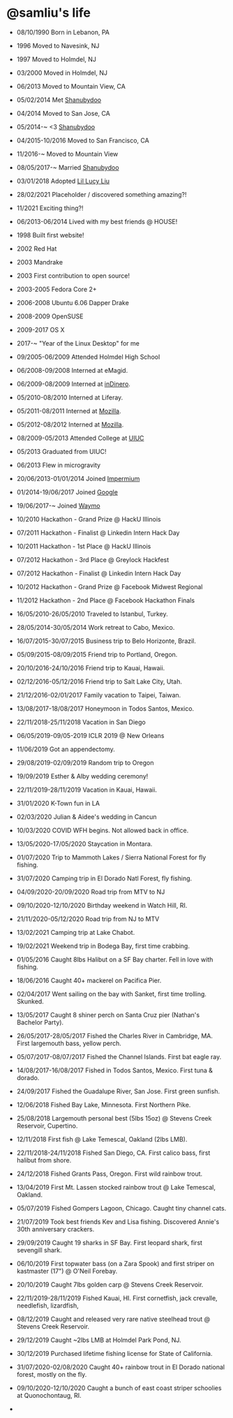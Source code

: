 @samliu's life
===============

- 08/10/1990 Born in Lebanon, PA
- 1996 Moved to Navesink, NJ
- 1997 Moved to Holmdel, NJ
- 03/2000 Moved in Holmdel, NJ
- 06/2013 Moved to Mountain View, CA
- 05/02/2014 Met [Shanubydoo](https://www.instagram.com/shanubydoo)
- 04/2014 Moved to San Jose, CA
- 05/2014-~ <3 [Shanubydoo](https://www.instagram.com/shanubydoo)
- 04/2015-10/2016 Moved to San Francisco, CA
- 11/2016-~ Moved to Mountain View
- 08/05/2017-~ Married [Shanubydoo](https://www.instagram.com/shanubydoo)
- 03/01/2018 Adopted [Lil Lucy Liu](https://www.instagram.com/lillucyliu)
- 28/02/2021 Placeholder / discovered something amazing?!
- 11/2021 Exciting thing?!

- 06/2013-06/2014 Lived with my best friends @ HOUSE!

- 1998 Built first website!
- 2002 Red Hat
- 2003 Mandrake
- 2003 First contribution to open source!
- 2003-2005 Fedora Core 2+
- 2006-2008 Ubuntu 6.06 Dapper Drake
- 2008-2009 OpenSUSE
- 2009-2017 OS X
- 2017-~ "Year of the Linux Desktop" for me

- 09/2005-06/2009 Attended Holmdel High School
- 06/2008-09/2008 Interned at eMagid.
- 06/2009-08/2009 Interned at [inDinero](http://www.indinero.com).
- 05/2010-08/2010 Interned at Liferay.
- 05/2011-08/2011 Interned at [Mozilla](http://www.mozilla.org).
- 05/2012-08/2012 Interned at [Mozilla](http://www.mozilla.org).
- 08/2009-05/2013 Attended College at [UIUC](http://www.illinois.edu)
- 05/2013 Graduated from UIUC!
- 06/2013 Flew in microgravity
- 20/06/2013-01/01/2014 Joined [Impermium](http://www.impermium.com)
- 01/2014-19/06/2017 Joined [Google](http://www.google.com)
- 19/06/2017-~ Joined [Waymo](https://www.waymo.com)

- 10/2010 Hackathon - Grand Prize @ HackU Illinois
- 07/2011 Hackathon - Finalist @ Linkedin Intern Hack Day
- 10/2011 Hackathon - 1st Place @ HackU Illinois
- 07/2012 Hackathon - 3rd Place @ Greylock Hackfest
- 07/2012 Hackathon - Finalist @ Linkedin Intern Hack Day
- 10/2012 Hackathon - Grand Prize @ Facebook Midwest Regional
- 11/2012 Hackathon - 2nd Place @ Facebook Hackathon Finals

- 16/05/2010-26/05/2010 Traveled to Istanbul, Turkey.
- 28/05/2014-30/05/2014 Work retreat to Cabo, Mexico.
- 16/07/2015-30/07/2015 Business trip to Belo Horizonte, Brazil.
- 05/09/2015-08/09/2015 Friend trip to Portland, Oregon.
- 20/10/2016-24/10/2016 Friend trip to Kauai, Hawaii.
- 02/12/2016-05/12/2016 Friend trip to Salt Lake City, Utah.
- 21/12/2016-02/01/2017 Family vacation to Taipei, Taiwan.
- 13/08/2017-18/08/2017 Honeymoon in Todos Santos, Mexico.
- 22/11/2018-25/11/2018 Vacation in San Diego
- 06/05/2019-09/05-2019 ICLR 2019 @ New Orleans
- 11/06/2019 Got an appendectomy.
- 29/08/2019-02/09/2019 Random trip to Oregon
- 19/09/2019 Esther & Alby wedding ceremony!
- 22/11/2019-28/11/2019 Vacation in Kauai, Hawaii.
- 31/01/2020 K-Town fun in LA
- 02/03/2020 Julian & Aidee's wedding in Cancun
- 10/03/2020 COVID WFH begins. Not allowed back in office.
- 13/05/2020-17/05/2020 Staycation in Montara.
- 01/07/2020 Trip to Mammoth Lakes / Sierra National Forest for fly fishing.
- 31/07/2020 Camping trip in El Dorado Natl Forest, fly fishing.
- 04/09/2020-20/09/2020 Road trip from MTV to NJ
- 09/10/2020-12/10/2020 Birthday weekend in Watch Hill, RI.
- 21/11/2020-05/12/2020 Road trip from NJ to MTV
- 13/02/2021 Camping trip at Lake Chabot.
- 19/02/2021 Weekend trip in Bodega Bay, first time crabbing.

- 01/05/2016 Caught 8lbs Halibut on a SF Bay charter. Fell in love with fishing.
- 18/06/2016 Caught 40+ mackerel on Pacifica Pier.
- 02/04/2017 Went sailing on the bay with Sanket, first time trolling. Skunked.
- 13/05/2017 Caught 8 shiner perch on Santa Cruz pier (Nathan's Bachelor Party).
- 26/05/2017-28/05/2017 Fished the Charles River in Cambridge, MA. First largemouth bass, yellow perch.
- 05/07/2017-08/07/2017 Fished the Channel Islands. First bat eagle ray.
- 14/08/2017-16/08/2017 Fished in Todos Santos, Mexico. First tuna & dorado.
- 24/09/2017 Fished the Guadalupe River, San Jose. First green sunfish.
- 12/06/2018 Fished Bay Lake, Minnesota. First Northern Pike.
- 25/08/2018 Largemouth personal best (5lbs 15oz) @ Stevens Creek Reservoir, Cupertino.
- 12/11/2018 First fish @ Lake Temescal, Oakland (2lbs LMB).
- 22/11/2018-24/11/2018 Fished San Diego, CA. First calico bass, first halibut from shore.
- 24/12/2018 Fished Grants Pass, Oregon. First wild rainbow trout.
- 13/04/2019 First Mt. Lassen stocked rainbow trout @ Lake Temescal, Oakland.
- 05/07/2019 Fished Gompers Lagoon, Chicago. Caught tiny channel cats.
- 21/07/2019 Took best friends Kev and Lisa fishing. Discovered Annie's 30th anniversary crackers.
- 29/09/2019 Caught 19 sharks in SF Bay. First leopard shark, first sevengill shark.
- 06/10/2019 First topwater bass (on a Zara Spook) and first striper on kastmaster (17") @ O'Neil Forebay.
- 20/10/2019 Caught 7lbs golden carp @ Stevens Creek Reservoir.
- 22/11/2019-28/11/2019 Fished Kauai, HI. First cornetfish, jack crevalle, needlefish, lizardfish, 
- 08/12/2019 Caught and released very rare native steelhead trout @ Stevens Creek Reservoir.
- 29/12/2019 Caught ~2lbs LMB at Holmdel Park Pond, NJ.
- 30/12/2019 Purchased lifetime fishing license for State of California.
- 31/07/2020-02/08/2020 Caught 40+ rainbow trout in El Dorado national forest, mostly on the fly.
- 09/10/2020-12/10/2020 Caught a bunch of east coast striper schoolies at Quonochontaug, RI.
- 
